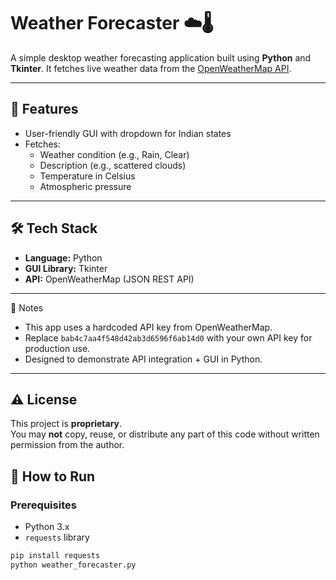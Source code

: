 # Weather Forecaster ☁️🌡️

A simple desktop weather forecasting application built using **Python** and **Tkinter**. It fetches live weather data from the [OpenWeatherMap API](https://openweathermap.org/api).

---

## 🌟 Features

- User-friendly GUI with dropdown for Indian states
- Fetches:
  - Weather condition (e.g., Rain, Clear)
  - Description (e.g., scattered clouds)
  - Temperature in Celsius
  - Atmospheric pressure

---

## 🛠️ Tech Stack

- **Language:** Python
- **GUI Library:** Tkinter
- **API:** OpenWeatherMap (JSON REST API)

---
🧠 Notes

- This app uses a hardcoded API key from OpenWeatherMap.
- Replace `bab4c7aa4f548d42ab3d6596f6ab14d0` with your own API key for production use.
- Designed to demonstrate API integration + GUI in Python.

---
## ⚠️ License

This project is **proprietary**.  
You may **not** copy, reuse, or distribute any part of this code without written permission from the author.



## 🚀 **How to Run**

### Prerequisites

- Python 3.x
- `requests` library

```bash
pip install requests
python weather_forecaster.py




